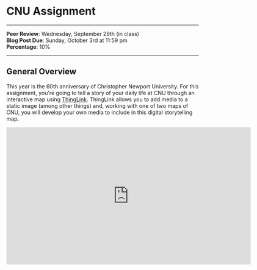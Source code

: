 # CNU Assignment

_____

**Peer Review**: Wednesday, September 29th (in class)
<br /> **Blog Post Due**: Sunday, October 3rd at 11:59 pm
<br /> **Percentage**: 10%

_____

## General Overview

This year is the 60th anniversary of Christopher Newport University. For this assignment, you're going to tell a story of your daily life at CNU through an interactive map using [ThingLink](https://www.thinglink.com). ThingLink allows you to add media to a static image (among other things) and, working with one of two maps of CNU, you will develop your own media to include in this digital storytelling map.

<iframe width="640" height="360" data-original-width="640" data-original-height="360" src="https://www.thinglink.com/videocard/1495145190891978753" type="text/html" frameborder="0" webkitallowfullscreen mozallowfullscreen allowfullscreen scrolling="no"></iframe><script async src="//cdn.thinglink.me/jse/responsive.js"></script>


